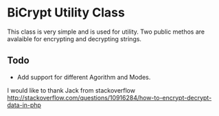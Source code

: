# BiCrypt Utility Class

This class is very simple and is used for utility. Two public methos are avalaible for
encrypting and decrypting strings.


## Todo

* Add support for different Agorithm and Modes.
 
 
 
 
 
 
 
 
I would like to thank Jack from stackoverflow
http://stackoverflow.com/questions/10916284/how-to-encrypt-decrypt-data-in-php